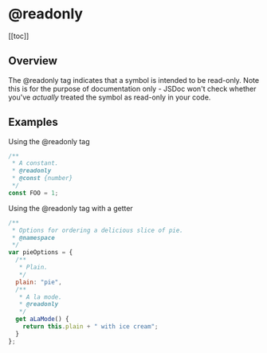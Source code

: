 # @readonly

[[toc]]

## Overview

The @readonly tag indicates that a symbol is intended to be read-only. Note this is for the purpose of documentation only - JSDoc won't check whether you've _actually_ treated the symbol as read-only in your code.

## Examples

Using the @readonly tag

```js
/**
 * A constant.
 * @readonly
 * @const {number}
 */
const FOO = 1;
```

Using the @readonly tag with a getter

```js
/**
 * Options for ordering a delicious slice of pie.
 * @namespace
 */
var pieOptions = {
  /**
   * Plain.
   */
  plain: "pie",
  /**
   * A la mode.
   * @readonly
   */
  get aLaMode() {
    return this.plain + " with ice cream";
  }
};
```

